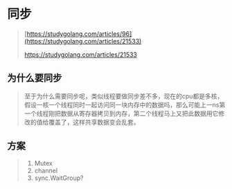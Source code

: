 # 同步

> [https://studygolang.com/articles/96](https://studygolang.com/articles/21533)
>
> https://studygolang.com/articles/21533

## 为什么要同步

> 至于为什么需要同步呢，类似线程要做同步差不多，现在的cpu都是多核，假设一核一个线程同时一起访问同一块内存中的数据吗，那么可能上一ns第一个线程刚把数据从寄存器拷贝到内存，第二个线程马上又把此数据用它修改的值给覆盖了，这样共享数据变会乱套。

## 方案

> 1. Mutex
> 2. channel
> 3. sync.WaitGroup?



